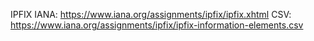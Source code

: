 IPFIX IANA:
https://www.iana.org/assignments/ipfix/ipfix.xhtml
CSV:
https://www.iana.org/assignments/ipfix/ipfix-information-elements.csv

